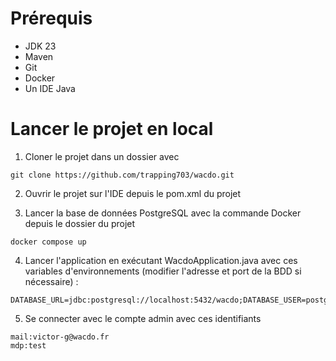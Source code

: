 # Prérequis

* JDK 23
* Maven
* Git
* Docker
* Un IDE Java

# Lancer le projet en local

1. Cloner le projet dans un dossier avec
```
git clone https://github.com/trapping703/wacdo.git
```
2. Ouvrir le projet sur l'IDE depuis le pom.xml du projet


3. Lancer la base de données PostgreSQL avec la commande Docker depuis le dossier du projet
```
docker compose up
```
4. Lancer l'application en exécutant WacdoApplication.java avec ces variables d'environnements (modifier l'adresse et port de la BDD si nécessaire) :
```
DATABASE_URL=jdbc:postgresql://localhost:5432/wacdo;DATABASE_USER=postgres;DATABASE_PASSWORD=
```
5. Se connecter avec le compte admin avec ces identifiants
```
mail:victor-g@wacdo.fr
mdp:test
```